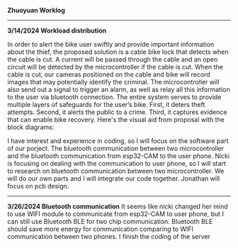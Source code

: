 **Zhuoyuan Worklog**


______________________________________________________________________________________________________________________________________________________________________________________________________
**3/14/2024 Workload distribution**


In order to alert the bike user swiftly and provide important information about the thief, the proposed solution is a cable bike lock that detects when the cable is cut. A current will be passed through the cable and an open circuit will be detected by the microcontroller if the cable is cut. When the cable is cut, our cameras positioned on the cable and bike will record images that may potentially identify the criminal. The microcontroller will also send out a signal to trigger an alarm, as well as relay all this information to the user via bluetooth connection. The entire system serves to provide multiple layers of safeguards for the user’s bike. First, it deters theft attempts. Second, it alerts the public to a crime. Third, it captures evidence that can enable bike recovery. Here's the visual aid from proposal with the block diagrams:


I have interest and experience in coding, so I will focus on the software part of our porject. The bluetooth communication between two microcontroller and the bluetooth communication from esp32-CAM to the user phone. Nicki is focusing on dealing with the communication to user phone, so I will start to research on bluetooth communication between two microcontroller. We will do our own parts and I will integrate our code together. Jonathan will focus on pcb design.
______________________________________________________________________________________________________________________________________________________________________________________________________
**3/26/2024 Bluetooth communication**
It seems like nicki changed her mind to use WIFI module to communicate from esp32-CAM to user phone, but I can still use Bluetooth BLE for two chip communication. Bluetooth BLE should save more energy for communication comparing to WIFI communication between two phones.
I finish the coding of the server

